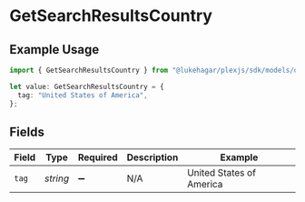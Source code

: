 # GetSearchResultsCountry

## Example Usage

```typescript
import { GetSearchResultsCountry } from "@lukehagar/plexjs/sdk/models/operations";

let value: GetSearchResultsCountry = {
  tag: "United States of America",
};
```

## Fields

| Field                    | Type                     | Required                 | Description              | Example                  |
| ------------------------ | ------------------------ | ------------------------ | ------------------------ | ------------------------ |
| `tag`                    | *string*                 | :heavy_minus_sign:       | N/A                      | United States of America |
